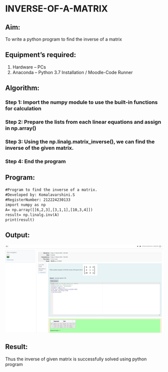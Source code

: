 # INVERSE-OF-A-MATRIX
## Aim:
To write a python program to find the inverse of a matrix
## Equipment’s required:
1. 	Hardware – PCs
2. 	Anaconda – Python 3.7 Installation / Moodle-Code Runner
## Algorithm:
 
### Step 1: Import the numpy module to use the built-in functions for calculation
### Step 2: Prepare the lists from each linear equations and assign in np.array()
### Step 3: Using the np.linalg.matrix_inverse(), we can find the inverse of the given matrix.
### Step 4: End the program 

## Program:

```
#Program to find the inverse of a matrix.
#Developed by: Komalavarshini.S
#RegisterNumber: 212224230133
import numpy as np
A= np.array([[6,2,3],[3,1,1],[10,3,4]])
result= np.linalg.inv(A)
print(result)
```
## Output:
![alt text](<Screenshot 2025-03-21 114338.png>)

## Result:
Thus the inverse of given matrix is successfully solved using python program

